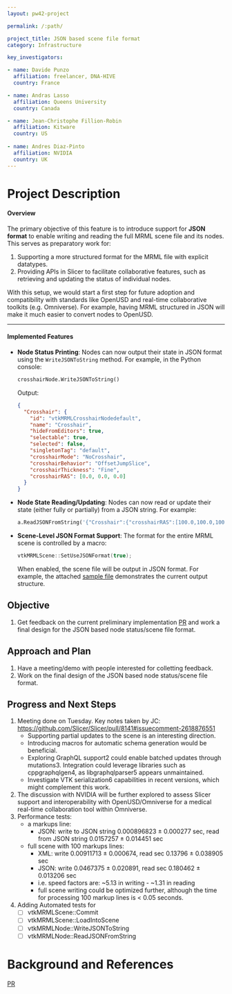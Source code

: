 ```yaml
---
layout: pw42-project

permalink: /:path/

project_title: JSON based scene file format
category: Infrastructure

key_investigators:

- name: Davide Punzo
  affiliation: freelancer, DNA-HIVE
  country: France

- name: Andras Lasso
  affiliation: Queens University
  country: Canada

- name: Jean-Christophe Fillion-Robin
  affiliation: Kitware
  country: US
  
- name: Andres Diaz-Pinto
  affiliation: NVIDIA
  country: UK
---
```


# Project Description

<!-- Add a short paragraph describing the project. -->

#### **Overview**

The primary objective of this feature is to introduce support for **JSON format** to enable writing and reading the full MRML scene file and its nodes. This serves as preparatory work for:

1. Supporting a more structured format for the MRML file with explicit datatypes.
2. Providing APIs in Slicer to facilitate collaborative features, such as retrieving and updating the status of individual nodes.

With this setup, we would start a first step for future adoption and compatibility with standards like OpenUSD and real-time collaborative toolkits (e.g. Omniverse). For example, having MRML structured in JSON will make it much easier to convert nodes to OpenUSD.

---

#### **Implemented Features**

- **Node Status Printing**:
  Nodes can now output their state in JSON format using the `WriteJSONToString` method. For example, in the Python console:

  ```python
  crosshairNode.WriteJSONToString()
  ```
  Output:
  ```json
  {
    "Crosshair": {
      "id": "vtkMRMLCrosshairNodedefault",
      "name": "Crosshair",
      "hideFromEditors": true,
      "selectable": true,
      "selected": false,
      "singletonTag": "default",
      "crosshairMode": "NoCrosshair",
      "crosshairBehavior": "OffsetJumpSlice",
      "crosshairThickness": "Fine",
      "crosshairRAS": [0.0, 0.0, 0.0]
    }
  }
  ```

- **Node State Reading/Updating**:
  Nodes can now read or update their state (either fully or partially) from a JSON string. For example:

  ```python
  a.ReadJSONFromString('{"Crosshair":{"crosshairRAS":[100.0,100.0,100.0]}}')
  ```

- **Scene-Level JSON Format Support**:
  The format for the entire MRML scene is controlled by a macro:

  ```cpp
  vtkMRMLScene::SetUseJSONFormat(true);
  ```

  When enabled, the scene file will be output in JSON format. For example, the attached [sample file](https://github.com/user-attachments/files/18457210/2025-01-17-Scene.zip) demonstrates the current output structure.

## Objective

<!-- Describe here WHAT you would like to achieve (what you will have as end result). -->

1. Get feedback on the current preliminary implementation [PR](https://github.com/Slicer/Slicer/pull/8141) and work a final design for the JSON based node status/scene file format.


## Approach and Plan

<!-- Describe here HOW you would like to achieve the objectives stated above. -->

1. Have a meeting/demo with people interested for colletting feedback.
1. Work on the final design of the JSON based node status/scene file format.


## Progress and Next Steps

1. Meeting done on Tuesday. Key notes taken by JC:
https://github.com/Slicer/Slicer/pull/8141#issuecomment-2618876551
   - Supporting partial updates to the scene is an interesting direction.
   - Introducing macros for automatic schema generation would be beneficial.
   - Exploring GraphQL support2 could enable batched updates through mutations3. Integration could leverage libraries such as cppgraphqlgen4, as libgraphqlparser5 appears unmaintained.
   - Investigate VTK serialization6 capabilities in recent versions, which might complement this work.
1. The discussion with NVIDIA will be further explored to assess Slicer support and interoperability with OpenUSD/Omniverse for a medical real-time collaboration tool within Omniverse.
1. Performance tests:
    - a markups line:
      - JSON: write to JSON string 0.000896823 ± 0.000277 sec, read from JSON string 0.0157257 ± 0.014451 sec   
    - full scene with 100 markups lines:
      - XML: write 0.00911713 ± 0.000674, read sec 0.13796 ± 0.038905 sec
      - JSON: write 0.0467375 ± 0.020891, read sec 0.180462 ± 0.013206 sec
      - i.e. speed factors are: ~5.13 in writing - ~1.31 in reading
      - full scene writing could be optimized further, although the time for processing 100 markup lines is < 0.05 seconds.
1. Adding Automated tests for
    - [ ] vtkMRMLScene::Commit
    - [ ] vtkMRMLScene::LoadIntoScene  
    - [ ] vtkMRMLNode::WriteJSONToString
    - [ ] vtkMRMLNode::ReadJSONFromString  
  
# Background and References

<!-- If you developed any software, include link to the source code repository.
     If possible, also add links to sample data, and to any relevant publications. -->

[PR](https://github.com/Slicer/Slicer/pull/8141)




